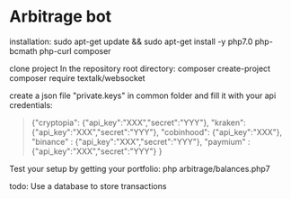 # Arbitrage bot
installation:
sudo apt-get update && sudo apt-get install -y php7.0 php-bcmath php-curl composer

clone project
In the repository root directory:
composer create-project
composer require textalk/websocket

create a json file "private.keys" in common folder and fill it with your api credentials:
> {"cryptopia":
>    {"api_key":"XXX","secret":"YYY"},
>  "kraken":
>    {"api_key":"XXX","secret":"YYY"},
>  "cobinhood":
>    {"api_key":"XXX"},
>  "binance" :
>    {"api_key":"XXX","secret":"YYY"},
>  "paymium" :
>    {"api_key":"XXX","secret":"YYY"}
> }

Test your setup by getting your portfolio:
php arbitrage/balances.php7


todo:
Use a database to store transactions 
